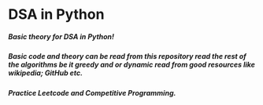 # DSA in Python 

##### Basic theory for DSA in Python!
##### Basic code and theory can be read from this repository read the rest of the algorithms be it greedy and or dynamic read from good resources like wikipedia; GitHub etc.
##### Practice Leetcode and Competitive Programming.
